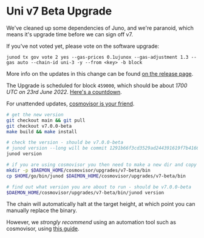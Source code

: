 # Uni v7 Beta Upgrade

We've cleaned up some dependencies of Juno, and we're paranoid, which means it's upgrade time before we can sign off v7.

If you've not voted yet, please vote on the software upgrade:

    junod tx gov vote 2 yes --gas-prices 0.1ujunox --gas-adjustment 1.3 --gas auto --chain-id uni-3 -y --from <key> -b block

More info on the updates in this change can be found [on the release page](https://github.com/CosmosContracts/juno/releases/tag/v7.0.0-beta).

The Upgrade is scheduled for block `459000`, which should be about _1700 UTC on 23rd June 2022_. [Here's a countdown](https://testnet.mintscan.io/juno-testnet/blocks/459000).

For unattended updates, [cosmovisor is your friend](https://docs.junochain.com/validators/setting-up-cosmovisor).

```bash
# get the new version
git checkout main && git pull
git checkout v7.0.0-beta
make build && make install

# check the version - should be v7.0.0-beta
# junod version --long will be commit 1291b66f3cd3529ad244391619f7b4166bb28373
junod version

# if you are using cosmovisor you then need to make a new dir and copy this new binary
mkdir -p $DAEMON_HOME/cosmovisor/upgrades/v7-beta/bin
cp $HOME/go/bin/junod $DAEMON_HOME/cosmovisor/upgrades/v7-beta/bin

# find out what version you are about to run - should be v7.0.0-beta
$DAEMON_HOME/cosmovisor/upgrades/v7-beta/bin/junod version
```

The chain will automatically halt at the target height, at which point you can manually replace the binary.

However, we _strongly recommend_ using an automation tool such as cosmovisor, using [this guide](https://docs.junochain.com/validators/setting-up-cosmovisor).
